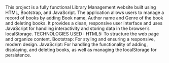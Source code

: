 This project is a fully functional Library Management website built using HTML, Bootstrap, and JavaScript. The application allows users to manage a record of books by adding Book name, Author name and Genre of the
book and deleting books.
It provides a clean, responsive user interface and uses JavaScript for handling interactivity and storing data in the browser’s localStorage.
TECHNOLOGIES USED :
HTML5: To structure the web page and organize content.
Bootstrap: For styling and ensuring a responsive, modern design.
JavaScript: For handling the functionality of adding, displaying, and deleting books, as well as managing the localStorage for persistence.

